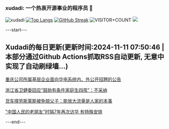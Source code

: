 ### xudadi: 一个热衷开源事业的程序员 👋

![xudadi](https://github-readme-stats-git-masterorgs-github-readme-stats-team.vercel.app/api?username=xudadi)
[![Top Langs](https://github-readme-stats.vercel.app/api/top-langs/?username=xudadi)](https://github.com/anuraghazra/github-readme-stats)
[![GitHub Streak](https://streak-stats.demolab.com?user=xudadi&locale=zh_Hans)](https://git.io/streak-stats)
![VISITOR+COUNT](https://komarev.com/ghpvc/?username=xudadi&label=VISITOR+COUNT)
![](https://raw.githubusercontent.com/xudadi/xudadi/main/assets/github-contribution-grid-snake.svg)


---start---

## Xudadi的每日更新(更新时间:2024-11-11 07:50:46 | 本部分通过Github Actions抓取RSS自动更新, 无意中实现了自动刷绿墙...)

[重庆公司所属基层企业面向华电系统内、外公开招聘的公告](https://www.gongkaoleida.com/article/2187852)

[浙江省卫健委回应“鼓励有条件家庭生四孩”：不采纳](https://m.163.com/news/article/JGLOPKGV0514R9P4.html)

[货车撞劳斯莱斯被免赔父子：能放大流量是人家的本事](https://m.163.com/news/article/JGLIRAL7053469LG.html)

["中国人民的老朋友"时隔7年再次访华 有特殊安排](https://m.163.com/news/article/JGLDQBVQ051482MP.html)

---end---

